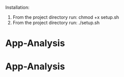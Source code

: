 Installation:
1. From the project directory run:
chmod +x setup.sh
2. From the project directory run: 
./setup.sh
# App-Analysis
# App-Analysis
